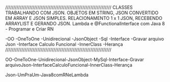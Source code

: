 //////////////////////////////////////////////////////////////////
CLASSES TRABALHANDO COM JSON.
OBJETOS EM STRING, JSON CONVERTIDO EM ARRAY E JSON SIMPLES.
RELACIONAMENTO 1 x 1
JSON, RECEBENDO ARRAYLIST E GERANDO JSON.
Lambda e @FunctionalInterface com Java 8 - Programar e Criar RN

-OO
-OneToOne
-Unidirecional
-JsonObject
-Sql
-Interface
-Gravar arquivo Json
-Interface Calculo Funcional
-InnerClass
-Herança
//////////////////////////////////////////////////////////////////

OO-OneToOne-Unidirecional-JsonObject-MySql-Interface-Gravar 
arquivoJson-InterfaceCalculoFuncional-InnerClass-Herança

Json-UmPraUm-Java8comRNeLambda